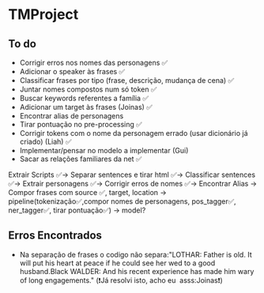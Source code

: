 # TMProject
## To do

- Corrigir erros nos nomes das personagens ✅
- Adicionar o speaker às frases ✅
- Classificar frases por tipo (frase, descrição, mudança de cena) ✅
- Juntar nomes compostos num só token ✅
- Buscar keywords referentes a família ✅ 
- Adicionar um target às frases (Joinas) ✅
- Encontrar alias de personagens 
- Tirar pontuação no pre-processing ✅
- Corrigir tokens com o nome da personagem errado (usar dicionário já criado) (Liah) ✅
- Implementar/pensar no modelo a implementar (Gui)
- Sacar as relações familiares da net ✅

Extrair Scripts ✅-> Separar sentences e tirar html ✅-> Classificar sentences ✅-> Extrair personagens ✅-> Corrigir erros de nomes ✅-> Encontrar Alias -> Compor frases com source ✅, target, location -> pipeline(tokenização✅,compor nomes de personagens, pos_tagger✅, ner_tagger✅, tirar pontuação✅) -> model?

## Erros Encontrados
- Na separação de frases o codigo não separa:"LOTHAR: Father is old. It will put his heart at peace if he could see her wed to a good husband.Black WALDER: And his recent experience has made him wary of long engagements." (❗️Já resolvi isto, acho eu ️ asss:Joinas❗️)

